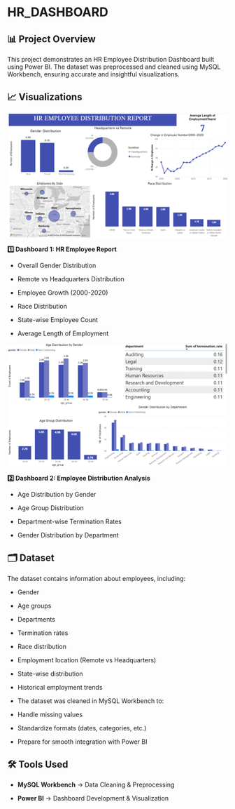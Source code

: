 # HR_DASHBOARD

__📊 Project Overview__
---

This project demonstrates an HR Employee Distribution Dashboard built using Power BI.
The dataset was preprocessed and cleaned using MySQL Workbench, ensuring accurate and insightful visualizations.

__📈 Visualizations__
---

![Dashboard screenshot](https://github.com/Anurag-Deb/HR_DASHBOARD/blob/main/Screenshot%202025-08-05%20165015.png?raw=true)

__1️⃣ Dashboard 1: HR Employee Report__
- Overall Gender Distribution

- Remote vs Headquarters Distribution

- Employee Growth (2000-2020)

- Race Distribution

- State-wise Employee Count

- Average Length of Employment

![Dashboard screenshot](https://github.com/Anurag-Deb/HR_DASHBOARD/blob/main/Screenshot%202025-08-05%20165052.png?raw=true)

__2️⃣ Dashboard 2: Employee Distribution Analysis__
- Age Distribution by Gender

- Age Group Distribution

- Department-wise Termination Rates

- Gender Distribution by Department



__🗂️ Dataset__
---

The dataset contains information about employees, including:

- Gender

- Age groups

- Departments

- Termination rates

- Race distribution

- Employment location (Remote vs Headquarters)

- State-wise distribution

- Historical employment trends

- The dataset was cleaned in MySQL Workbench to:

- Handle missing values

- Standardize formats (dates, categories, etc.)

- Prepare for smooth integration with Power BI

__🛠️ Tools Used__
---

- __MySQL Workbench__ → Data Cleaning & Preprocessing

- __Power BI__ → Dashboard Development & Visualization
